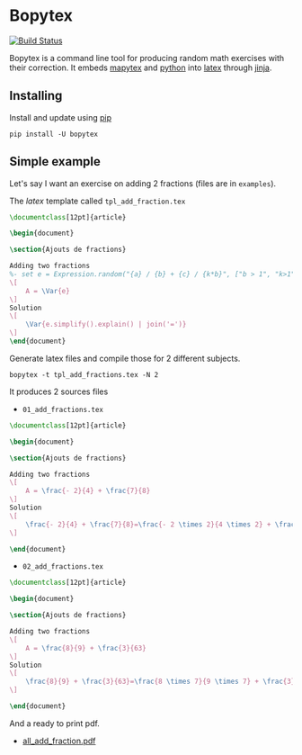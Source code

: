 # Bopytex

[![Build Status](https://drone.opytex.org/api/badges/lafrite/Bopytex/status.svg)](https://drone.opytex.org/lafrite/Bopytex)

Bopytex is a command line tool for producing random math exercises with their correction. It embeds [mapytex](https://git.opytex.org/lafrite/Mapytex) and [python](python.org) into [latex](latex-project.org) through [jinja](jinja.pocoo.org).

## Installing

Install and update using [pip](https://pip.pypa.io/en/stable/quickstart/)

    pip install -U bopytex

## Simple example

Let's say I want an exercise on adding 2 fractions (files are in `examples`).

The *latex* template called `tpl_add_fraction.tex`

``` latex
\documentclass[12pt]{article}

\begin{document}

\section{Ajouts de fractions}

Adding two fractions
%- set e = Expression.random("{a} / {b} + {c} / {k*b}", ["b > 1", "k>1"])
\[
    A = \Var{e}
\]
Solution 
\[
    \Var{e.simplify().explain() | join('=')}
\]
\end{document}
```

Generate latex files and compile those for 2 different subjects.

```
bopytex -t tpl_add_fractions.tex -N 2
```

It produces 2 sources files

- `01_add_fractions.tex`

```latex
\documentclass[12pt]{article}

\begin{document}

\section{Ajouts de fractions}

Adding two fractions
\[
    A = \frac{- 2}{4} + \frac{7}{8}
\]
Solution 
\[
    \frac{- 2}{4} + \frac{7}{8}=\frac{- 2 \times 2}{4 \times 2} + \frac{7}{8}=\frac{- 4}{8} + \frac{7}{8}=\frac{- 4 + 7}{8}=\frac{3}{8}
\]

\end{document}
```

- `02_add_fractions.tex`

```latex
\documentclass[12pt]{article}

\begin{document}

\section{Ajouts de fractions}

Adding two fractions
\[
    A = \frac{8}{9} + \frac{3}{63}
\]
Solution 
\[
    \frac{8}{9} + \frac{3}{63}=\frac{8 \times 7}{9 \times 7} + \frac{3}{63}=\frac{56}{63} + \frac{3}{63}=\frac{56 + 3}{63}=\frac{59}{63}
\]

\end{document}
```

And a ready to print pdf.

- [ all_add_fraction.pdf ]( ./examples/all_add_fraction.pdf )





